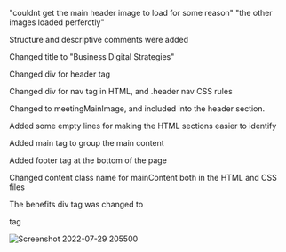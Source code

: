 "couldnt get the main header image to load for some reason"  "the other images loaded perferctly"

Structure and descriptive comments were added

<!-- Header -->

<!-- Main -->

<!-- Additional content -->

<!-- Page footer -->


Changed title to "Business Digital Strategies"

Changed div  for header tag

Changed div  for nav tag in HTML, and .header nav CSS rules

Changed to meetingMainImage, and included into the header section.

Added some empty lines for making the HTML sections easier to identify


Added main tag to group the main content

Added footer tag at the bottom of the page

Changed content class name for mainContent both in the HTML and CSS files

The benefits div tag was changed to <aside> tag
  
  ![Screenshot 2022-07-29 205500](https://user-images.githubusercontent.com/105750913/181864037-44072780-7907-41c6-97bf-6457aa892b53.png)

